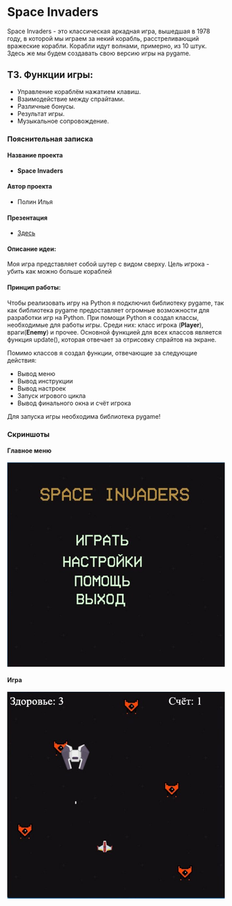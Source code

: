 # Space Invaders
Space Invaders - это классическая аркадная игра, вышедшая в 1978 году, в которой мы играем за некий корабль, расстреливающий вражеские корабли. Корабли идут волнами,
примерно, из 10 штук. Здесь же мы будем создавать свою версию игры на pygame.

## ТЗ. Функции игры:
* Управление кораблём нажатием клавиш.
* Взаимодействие между спрайтами.
* Различные бонусы.
* Результат игры. 
* Музыкальное сопровождение.

### Пояснительная записка
#### Название проекта
* __Space Invaders__
#### Автор проекта
* Полин Илья
#### Презентация
* [Здесь](https://docs.google.com/presentation/d/1FXuptfe8S_ETLoeamYRFrD6dIDfen5Sw/edit#slide=id.p1)

#### Описание идеи:
Моя игра представляет собой шутер с видом сверху. Цель игрока - убить как можно больше кораблей

#### Принцип работы:

Чтобы реализовать игру на Python я подключил библиотеку pygame, так как библиотека pygame предоставляет огромные возможности для разработки игр на Python. При помощи Python я создал классы, необходимые для работы игры. Среди них: класс игрока (__Player__), враги(__Enemy__) и прочее. Основной функцией для всех классов является функция update(), которая отвечает за отрисовку спрайтов на экране.

Помимо классов я создал функции, отвечающие за следующие действия:
* Вывод меню
* Вывод инструкции
* Вывод настроек
* Запуск игрового цикла
* Вывод финального окна и счёт игрока

Для запуска игры необходима библиотека pygame!
### Скриншоты
#### Главное меню
![главное меню](screenshot/menu.jpg)
#### Игра
![игра](screenshot/game.jpg)
